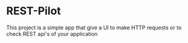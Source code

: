 # REST-Pilot
This project is a simple app that give a UI to make HTTP requests or to check REST api's of your application
